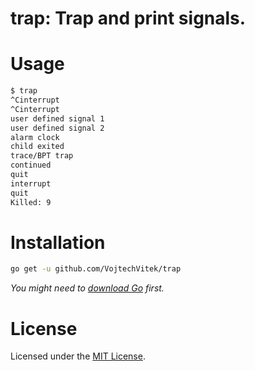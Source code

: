 trap: Trap and print signals.
======

# Usage
```bash
$ trap
^Cinterrupt
^Cinterrupt
user defined signal 1
user defined signal 2
alarm clock
child exited
trace/BPT trap
continued
quit
interrupt
quit
Killed: 9
```

# Installation

```bash
go get -u github.com/VojtechVitek/trap
```
*You might need to [download Go](https://golang.org/dl/) first.*

# License

Licensed under the [MIT License](./LICENSE).
